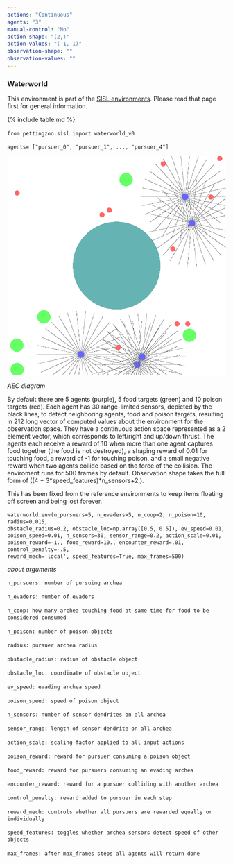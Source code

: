 ```yaml
---
actions: "Continuous"
agents: "3"
manual-control: "No"
action-shape: "(2,)"
action-values: "(-1, 1)"
observation-shape: ""
observation-values: ""
---
```


### Waterworld

This environment is part of the [SISL environments](../sisl). Please read that page first for general information.

{% include table.md %}



`from pettingzoo.sisl import waterworld_v0`

`agents= ["pursuer_0", "pursuer_1", ..., "pursuer_4"]`

![](sisl_waterworld.gif)

*AEC diagram*

By default there are 5 agents (purple), 5 food targets (green) and 10 poison targets (red). Each agent has 30 range-limited sensors, depicted by the black lines, to detect neighboring agents, food and poison targets, resulting in 212 long vector of computed values about the environment for the observation space. They have a continuous action space represented as a 2 element vector, which corresponds to left/right and up/down thrust. The agents each receive a reward of 10 when more than one agent captures food together (the food is not destroyed), a shaping reward of 0.01 for touching food, a reward of -1 for touching poison, and a small negative reward when two agents collide based on the force of the collision. The enviroment runs for 500 frames by default. Observation shape takes the full form of ((4 + 3*speed_features)*n_sensors+2,).

This has been fixed from the reference environments to keep items floating off screen and being lost forever.

```
waterworld.env(n_pursuers=5, n_evaders=5, n_coop=2, n_poison=10, radius=0.015,
obstacle_radius=0.2, obstacle_loc=np.array([0.5, 0.5]), ev_speed=0.01,
poison_speed=0.01, n_sensors=30, sensor_range=0.2, action_scale=0.01,
poison_reward=-1., food_reward=10., encounter_reward=.01, control_penalty=-.5,
reward_mech='local', speed_features=True, max_frames=500)
```

*about arguments*

```
n_pursuers: number of pursuing archea

n_evaders: number of evaders

n_coop: how many archea touching food at same time for food to be considered consumed

n_poison: number of poison objects

radius: pursuer archea radius

obstacle_radius: radius of obstacle object

obstacle_loc: coordinate of obstacle object

ev_speed: evading archea speed

poison_speed: speed of poison object

n_sensors: number of sensor dendrites on all archea

sensor_range: length of sensor dendrite on all archea

action_scale: scaling factor applied to all input actions

poison_reward: reward for pursuer consuming a poison object

food_reward: reward for pursuers consuming an evading archea

encounter_reward: reward for a pursuer colliding with another archea

control_penalty: reward added to pursuer in each step

reward_mech: controls whether all pursuers are rewarded equally or individually

speed_features: toggles whether archea sensors detect speed of other objects

max_frames: after max_frames steps all agents will return done

```

